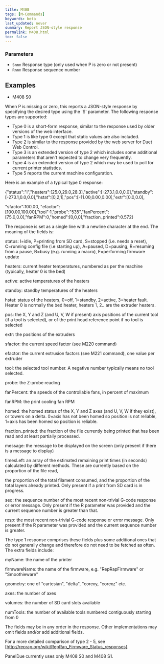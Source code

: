 ```yaml
---
title: M408
tags: [M-Commands] 
keywords: beta 
last_updated: never 
summary: Report JSON-style response 
permalink: M408.html
toc: false 
---
```



### Parameters

* `Snnn` Response type (only used when P is zero or not present)
* `Rnnn` Response sequence number

## Examples

* M408 S0

When P is missing or zero, this reports a JSON-style response by specifying the desired type using the 'S' parameter. The following response types are supported:

* Type 0 is a short-form response, similar to the response used by older versions of the web interface.
* Type 1 is like type 0 except that static values are also included.
* Type 2 is similar to the response provided by the web server for Duet Web Control.
* Type 3 is an extended version of type 2 which includes some additional parameters that aren't expected to change very frequently.
* Type 4 is an extended version of type 2 which may be used to poll for current printer statistics.
* Type 5 reports the current machine configuration.

Here is an example of a typical type 0 response:

{"status":"I","heaters":[25.0,29.0,28.3],"active":[-273.1,0.0,0.0],"standby":[-273.1,0.0,0.0],"hstat":[0,2,1],"pos":[-11.00,0.00,0.00],"extr":[0.0,0.0],

"sfactor":100.00, "efactor":[100.00,100.00],"tool":1,"probe":"535","fanPercent":[75.0,0.0],"fanRPM":0,"homed":[0,0,0],"fraction_printed":0.572}

The response is set as a single line with a newline character at the end. The meaning of the fields is:

status: I=idle, P=printing from SD card, S=stopped (i.e. needs a reset), C=running config file (i.e starting up), A=paused, D=pausing, R=resuming from a pause, B=busy (e.g. running a macro), F=performing firmware update

heaters: current heater temperatures, numbered as per the machine (typically, heater 0 is the bed)

active: active temperatures of the heaters

standby: standby temperatures of the heaters

hstat: status of the heaters, 0=off, 1=standby, 2=active, 3=heater fault. Heater 0 is normally the bed heater, heaters 1, 2.. are the extruder heaters.

pos: the X, Y and Z (and U, V, W if present) axis positions of the current tool (if a tool is selected), or of the print head reference point if no tool is selected

extr: the positions of the extruders

sfactor: the current speed factor (see M220 command)

efactor: the current extrusion factors (see M221 command), one value per extruder

tool: the selected tool number. A negative number typically means no tool selected.

probe: the Z-probe reading

fanPercent: the speeds of the controllable fans, in percent of maximum

fanRPM: the print cooling fan RPM

homed: the homed status of the X, Y and Z axes (and U, V, W if they exist), or towers on a delta. 0=axis has not been homed so position is not reliable, 1=axis has been homed so position is reliable.

fraction_printed: the fraction of the file currently being printed that has been read and at least partially processed.

message: the message to be displayed on the screen (only present if there is a message to display)

timesLeft: an array of the estimated remaining print times (in seconds) calculated by different methods. These are currently based on the proportion of the file read,

the proportion of the total filament consumed, and the proportion of the total layers already printed. Only present if a print from SD card is in progress.

seq: the sequence number of the most recent non-trivial G-code response or error message. Only present if the R parameter was provided and the current sequence number is greater than that.

resp: the most recent non-trivial G-code response or error message. Only present if the R parameter was provided and the current sequence number is greater.

The type 1 response comprises these fields plus some additional ones that do not generally change and therefore do not need to be fetched as often. The extra fields include:

myName: the name of the printer

firmwareName: the name of the firmware, e.g. "RepRapFirmware" or "Smoothieware"

geometry: one of "cartesian", "delta", "corexy, "corexz" etc.

axes: the number of axes

volumes: the number of SD card slots available

numTools: the number of available tools numbered contiguously starting from 0

The fields may be in any order in the response. Other implementations may omit fields and/or add additional fields.

For a more detailed comparison of type 2 - 5, see [http://reprap.org/wiki/RepRap_Firmware_Status_responses].

PanelDue currently uses only M408 S0 and M408 S1.

